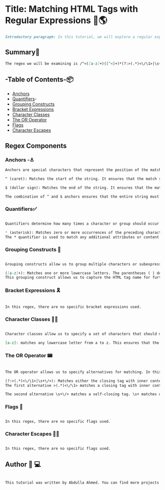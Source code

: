 # Title: Matching HTML Tags with Regular Expressions 👋🌎
```md
Introductory paragraph: In this tutorial, we will explore a regular expression that matches HTML tags.
```
## Summary📝
```md
The regex we will be examining is /^<([a-z]+)([^<]+)*(?:>(.*)<\/\1>|\s+\/>)$/. This pattern is designed to match HTML tags, both opening and self-closing. We will break down each component of the regex and explain its purpose and functionality.
```
## -Table of Contents-📦 

- [Anchors](#anchors)
- [Quantifiers](#quantifiers)-
- [Grouping Constructs](#grouping-constructs)
- [Bracket Expressions](#bracket-expressions)
- [Character Classes](#character-classes)
- [The OR Operator](#the-or-operator)
- [Flags](#flags)
- [Character Escapes](#character-escapes)

## Regex Components


### Anchors -⚓
```md
Anchors are special characters that represent the position of the match within the input string. In this regex, we have two anchors:

^ (caret): Matches the start of the string. It ensures that the match starts at the beginning of the string.

$ (dollar sign): Matches the end of the string. It ensures that the match ends at the end of the string.

The combination of ^ and $ anchors ensures that the entire string must match the specified pattern, without any additional characters before or after.
```
### Quantifiers✅
```md

Quantifiers determine how many times a character or group should occur in the match. In this regex, we have the following quantifier:

* (asterisk): Matches zero or more occurrences of the preceding character or group.
The * quantifier is used to match any additional attributes or content inside the HTML tag.
```
### Grouping Constructs 🚧
```md

Grouping constructs allow us to group multiple characters or subexpressions together and treat them as a single unit. In this regex, we have the following group:

([a-z]+): Matches one or more lowercase letters. The parentheses ( ) define the group, and [a-z]+ specifies the character class for matching lowercase letters.
This grouping construct allows us to capture the HTML tag name for further use if needed.
```
### Bracket Expressions 🎗️
```md

In this regex, there are no specific bracket expressions used.
```

### Character Classes 🧑‍🏫 
```md

Character classes allow us to specify a set of characters that should match. In this regex, we have the following character class:

[a-z]: matches any lowercase letter from a to z. This ensures that the HTML tag name consists of one or more lowercase letters.
```

### The OR Operator 📟
```md

The OR operator allows us to specify alternatives for matching. In this regex, we have the following OR operator:

(?:>(.*)<\/\1>|\s+\/>): Matches either the closing tag with inner content or a self-closing tag. The ?: inside the parentheses indicates a non-capturing group, and the pipe | acts as the OR operator.
The first alternative >(.*)<\/\1> matches a closing tag with inner content. The > matches the closing angle bracket, (.*) captures any content inside the tag, <\/\1> matches the closing tag using a backreference to the captured tag name.

The second alternative \s+\/> matches a self-closing tag. \s+ matches one or more whitespace characters, and \/> matches the self-closing angle bracket.
```
### Flags 🚩
```md

In this regex, there are no specific flags used.

```
### Character Escapes 🏃‍♂️ 
```md

In this regex, there are no specific flags used.
```
## Author 🧑 💻
```md

This tutorial was written by Abdulla Ahmed. You can find more projects and code samples on their GitHub profile. For any questions or inquiries, feel free to reach out via email at abdulla@mail.com.
```
